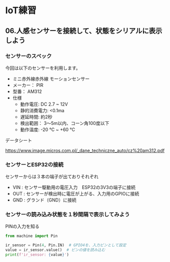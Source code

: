# IoT練習

## 06.人感センサーを接続して、状態をシリアルに表示しよう

### センサーのスペック

今回は以下のセンサーを利用します。

- ミニ赤外線赤外線 モーションセンサー
- メーカー： PIR
- 型番： AM312
- 仕様
  - 動作電圧: DC 2.7 ~ 12V
  - 静的消費電力: <0.1ma
  - 遅延時間: 約2秒
  - 検出範囲： 3〜5m以内、コーン角100度以下
  - 動作温度: -20 ℃ ~ +60 ℃

データシート

https://www.image.micros.com.pl/_dane_techniczne_auto/cz%20am312.pdf

### センサーとESP32の接続

センサーからは３本の端子が出ておりそれぞれ

- VIN : センサー駆動用の電圧入力　ESP32の3V3の端子に接続
- OUT : センサーが検出時に電圧が上がる、入力用のGPIOに接続
- GND : グランド（GND）に接続

### センサーの読み込み状態を１秒間隔で表示してみよう

PINの入力を知る

```python
from machine import Pin

ir_sensor = Pin(4, Pin.IN)  # GPIO4を、入力ピンとして設定
value = ir_sensor.value()  # ピンの値を読み込む
print(f'ir_sensor: {value}')
```
